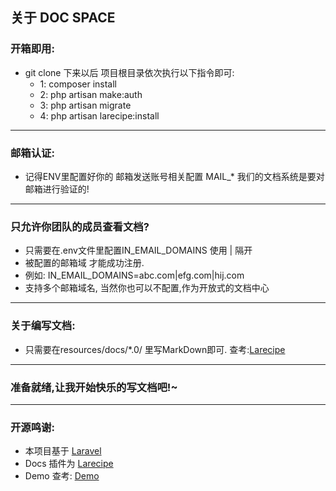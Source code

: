 
## 关于 DOC SPACE 

### 开箱即用:
- git clone 下来以后 项目根目录依次执行以下指令即可:
    - 1: composer install
    - 2: php artisan make:auth
    - 3: php artisan migrate
    - 4: php artisan larecipe:install
------
### 邮箱认证:
- 记得ENV里配置好你的 邮箱发送账号相关配置 MAIL_* 我们的文档系统是要对邮箱进行验证的!
------

### 只允许你团队的成员查看文档?
- 只需要在.env文件里配置IN_EMAIL_DOMAINS 使用 | 隔开
- 被配置的邮箱域 才能成功注册.
- 例如: IN_EMAIL_DOMAINS=abc.com|efg.com|hij.com
- 支持多个邮箱域名, 当然你也可以不配置,作为开放式的文档中心

------
### 关于编写文档:
- 只需要在resources/docs/*.0/ 里写MarkDown即可. 查考:[Larecipe](https://larecipe.binarytorch.com.my/docs/1.0/overview)

------

### 准备就绪,让我开始快乐的写文档吧!~

------

### 开源鸣谢:

- 本项目基于 [Laravel](https://laravel.com/) 
- Docs 插件为 [Larecipe](https://larecipe.binarytorch.com.my/docs/1.0/overview)
- Demo 查考: [Demo](https://larecipe.binarytorch.com.my/docs/1.0/overview)